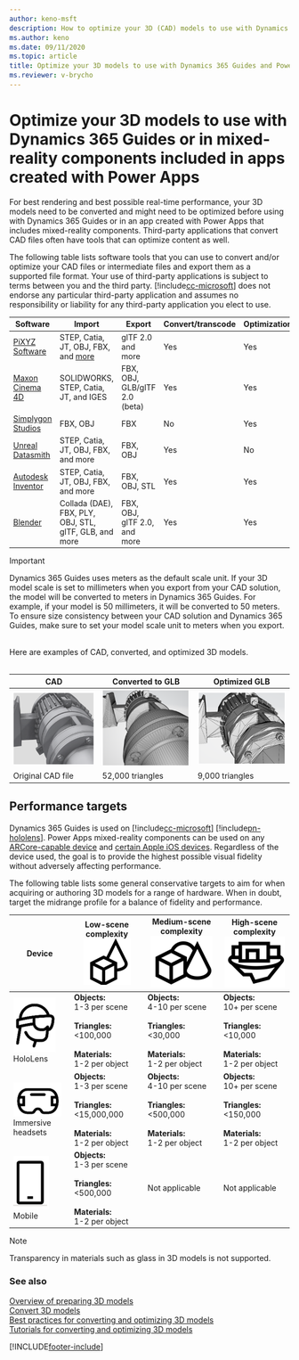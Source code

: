 ```yaml
---
author: keno-msft
description: How to optimize your 3D (CAD) models to use with Dynamics 365 Guides and Microsoft Power Apps
ms.author: keno
ms.date: 09/11/2020
ms.topic: article
title: Optimize your 3D models to use with Dynamics 365 Guides and Power Apps
ms.reviewer: v-brycho
---
```


# Optimize your 3D models to use with Dynamics 365 Guides or in mixed-reality components included in apps created with Power Apps

For best rendering and best possible real-time performance, your 3D models need to be converted and might need to be optimized before using with Dynamics 365 Guides or in an app created with Power Apps that includes mixed-reality components. Third-party applications that convert CAD files often have tools that can optimize content as well. 

The following table lists software tools that you can use to convert and/or optimize your CAD files or intermediate files and export them as a supported file format. Your use of third-party applications is subject to terms between you and the third party. [!include[cc-microsoft](../../includes/cc-microsoft.md)] does not endorse any particular third-party application and assumes no responsibility or liability for any third-party application you elect to use.

|Software|Import|Export|Convert/transcode|Optimization|
|---------------------------------|----------------------------------------|--------------------|--------------------|-------------------|
|[PiXYZ Software](https://aka.ms/Pixyz)|STEP, Catia, JT, OBJ, FBX, and [more](https://www.pixyz-software.com/documentations/html/2020.1/studio/SupportedFileFormats.html)|glTF 2.0 and more|Yes|Yes|
|[Maxon Cinema 4D](https://aka.ms/MaxonCinema4D)|SOLIDWORKS, STEP, Catia, JT, and IGES|FBX, OBJ, GLB/glTF 2.0 (beta)|Yes|Yes|
|[Simplygon Studios](https://aka.ms/Simplygonsoftware)|FBX, OBJ|FBX|No|Yes|
|[Unreal Datasmith](https://aka.ms/UnrealDatasmithsoftware)|STEP, Catia, JT, OBJ, FBX, and more|FBX, OBJ|Yes|No|
|[Autodesk Inventor](https://aka.ms/AutodeskInventorSoftware)|STEP, Catia, JT, OBJ, FBX, and more|FBX, OBJ, STL|Yes|Yes|
|[Blender](https://www.blender.org/)|Collada (DAE), FBX, PLY, OBJ, STL, glTF, GLB, and more|FBX, OBJ, glTF 2.0, and more|Yes|Yes|

> [!IMPORTANT]
> Dynamics 365 Guides uses meters as the default scale unit. If your 3D model scale is set to millimeters when you export from your CAD solution, the model will be converted to meters in Dynamics 365 Guides. For example, if your model is 50 millimeters, it will be converted to 50 meters. To ensure size consistency between your CAD solution and Dynamics 365 Guides, make sure to set your model scale unit to meters when you  export. 

<br>
Here are examples of CAD, converted, and optimized 3D models.<br></br>

|CAD|Converted to GLB|Optimized GLB|
|------------------------------------------|----------------------------------------------|----------------------------------------------|
|![CAD illustration](media/CAD.PNG "CAD illustration")|![GLB illustration](media/GLB.PNG "GLB illustration")|![Optimized GLB illustration](media/optimized-GLB.PNG "Optimized GLB illustration")|
|Original CAD file|52,000 triangles|9,000 triangles|

## Performance targets

Dynamics 365 Guides is used on [!include[cc-microsoft](../../includes/cc-microsoft.md)] [!include[pn-hololens](../../includes/pn-hololens.md)]. Power Apps mixed-reality components can be used on any [ARCore-capable device](https://developers.google.com/ar/discover/supported-devices) and [certain Apple iOS devices](https://www.apple.com/augmented-reality/). Regardless of the device used, the goal is to provide the highest possible visual fidelity without adversely affecting performance. 

The following table lists some general conservative targets to aim for when acquiring or authoring 3D models for a range of hardware. When in doubt, target the midrange profile for a balance of fidelity and performance. 

|Device|Low-scene complexity<br>![Low complexity graphic](media/simple.PNG "Low complexity graphic")|Medium-scene complexity<br>![Medium complexity graphic](media/medium.PNG "Medium complexity graphic")|High-scene complexity<br>![High complexity graphic](media/complex.PNG "High complexity graphic")|
|--------------|---------------------------|-----------------------------------|-----------------------------------|
|![HoloLens graphic](media/hololens.PNG "HoloLens graphic")<br>HoloLens|**Objects:**<br>1-3 per scene<br><br>**Triangles:**<br><100,000<br><br>**Materials:**<br>1-2 per object|**Objects:**<br>4-10 per scene<br><br>**Triangles:**<br><30,000<br><br>**Materials:**<br>1-2 per object|**Objects:**<br>10+ per scene<br><br>**Triangles:**<br><10,000<br><br>**Materials:**<br>1-2 per object|
|![Immersive headset graphic](media/immersive-headset.PNG "Immersive headset graphic") <br>Immersive headsets|**Objects:**<br>1-3 per scene<br><br>**Triangles:**<br><15,000,000<br><br>**Materials:**<br>1-2 per object|**Objects:**<br>4-10 per scene<br><br>**Triangles:**<br><500,000<br><br>**Materials:**<br>1-2 per object|**Objects:**<br>10+ per scene<br><br>**Triangles:**<br><150,000<br><br>**Materials:**<br>1-2 per object|
|![Mobile graphic](media/mobile.PNG "Mobile graphic") <br>Mobile|**Objects:**<br>1-3 per scene<br><br>**Triangles:**<br><500,000<br><br>**Materials:**<br>1-2 per object|Not applicable|Not applicable|

> [!NOTE]
> Transparency in materials such as glass in 3D models is not supported.

### See also
[Overview of preparing 3D models](index.md)<br>
[Convert 3D models](convert-models.md)<br>
[Best practices for converting and optimizing 3D models](best-practices.md)<br>
[Tutorials for converting and optimizing 3D models](tutorials-overview.md)<br>


[!INCLUDE[footer-include](../../includes/footer-banner.md)]